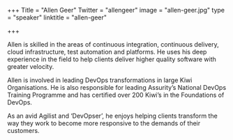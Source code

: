 +++
Title = "Allen Geer"
Twitter = "allengeer"
image = "allen-geer.jpg"
type = "speaker"
linktitle = "allen-geer"

+++

Allen is skilled in the areas of continuous integration, continuous delivery, cloud infrastructure, test automation and platforms. He uses his deep experience in the field to help clients deliver higher quality software with greater velocity. 

Allen is involved in leading DevOps transformations in large Kiwi Organisations. He is also responsible for leading Assurity’s National DevOps Training Programme and has certified over 200 Kiwi’s in the Foundations of DevOps. 

As an avid Agilist and ‘DevOpser’, he enjoys helping clients transform the way they work to become more responsive to the demands of their customers.